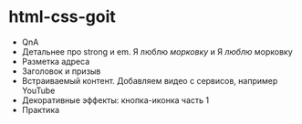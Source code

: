 # html-css-goit

- QnA
- Детальнее про strong и em. Я люблю <em>морковку</em> и Я <em>люблю</em> морковку
- Разметка адреса
- Заголовок и призыв
- Встраиваемый контент. Добавляем видео с сервисов, например YouTube
- Декоративные эффекты: кнопка-иконка часть 1
- Практика
